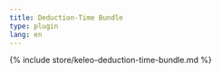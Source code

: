 ```yaml
---
title: Deduction-Time Bundle
type: plugin
lang: en
---
```


{% include store/keleo-deduction-time-bundle.md %}
